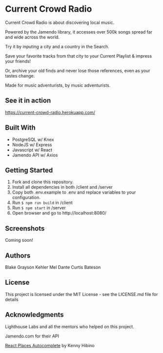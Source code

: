 # Current Crowd Radio

Current Crowd Radio is about discovering local music.

Powered by the Jamendo library, it accesses over 500k songs spread far and wide across the world.

Try it by inputing a city and a country in the Search.

Save your favorite tracks from that city to your Current Playlist & impress your friends!

Or, archive your old finds and never lose those references, even as your tastes change.

Made for music adventurists, by music adventurists.

## See it in action

https://current-crowd-radio.herokuapp.com/

## Built With
 - PostgreSQL w/ Knex
 - NodeJS w/ Express
 - Javascript w/ React
 - Jamendo API w/ Axios

## Getting Started

1. Fork and clone this repository.
2. Install all dependencies in both /client and /server
3. Copy both .env.example to .env and replace variables to your configuration.
4. Run `$ npm run build` in /client
5. Run `$ npm start` in /server
6. Open browser and go to http://localhost:8080/

## Screenshots

Coming soon!

## Authors

Blake Grayson Kehler
Mel Dante
Curtis Bateson

## License

This project is licensed under the MIT License - see the LICENSE.md file for details

## Acknowledgments

Lighthouse Labs and all the mentors who helped on this project.

Jamendo.com for their API

[React Places Autocomplete](https://github.com/kenny-hibino/react-places-autocomplete) by Kenny Hibino

